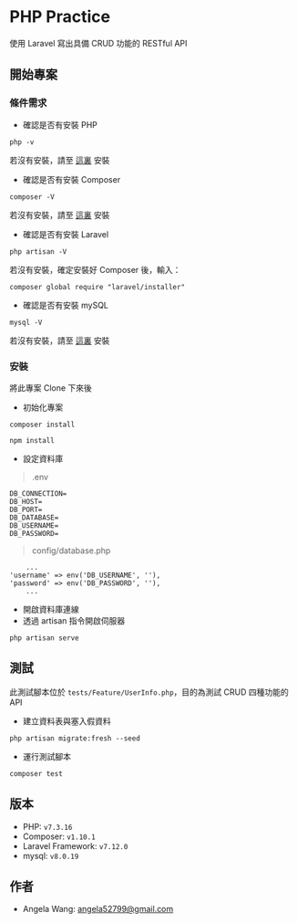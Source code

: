 # PHP Practice
使用 Laravel 寫出具備 CRUD 功能的 RESTful API

## 開始專案

### 條件需求
- 確認是否有安裝 PHP
```
php -v
```
若沒有安裝，請至 [這裏](https://www.php.net/manual/en/install.php) 安裝

- 確認是否有安裝 Composer
```
composer -V
```
若沒有安裝，請至 [這裏](https://getcomposer.org/download/) 安裝

- 確認是否有安裝 Laravel
```
php artisan -V
```
若沒有安裝，確定安裝好 Composer 後，輸入：
```
composer global require "laravel/installer"
```

- 確認是否有安裝 mySQL
```
mysql -V
```
若沒有安裝，請至 [這裏](https://dev.mysql.com/downloads/) 安裝

### 安裝
將此專案 Clone 下來後

- 初始化專案
```
composer install 
```
```
npm install
```
- 設定資料庫

> .env
```
DB_CONNECTION=
DB_HOST=
DB_PORT=
DB_DATABASE=
DB_USERNAME=
DB_PASSWORD=
```
> config/database.php
```
    ...
'username' => env('DB_USERNAME', ''),
'password' => env('DB_PASSWORD', ''),
    ...
```
- 開啟資料庫連線
- 透過 artisan 指令開啟伺服器
```
php artisan serve
```

## 測試
此測試腳本位於 `tests/Feature/UserInfo.php`，目的為測試 CRUD 四種功能的 API

- 建立資料表與塞入假資料
```
php artisan migrate:fresh --seed
```

- 運行測試腳本
```
composer test
```
## 版本
- PHP: `v7.3.16`
- Composer: `v1.10.1`
- Laravel Framework: `v7.12.0`
- mysql: `v8.0.19`

## 作者
- Angela Wang: angela52799@gmail.com
